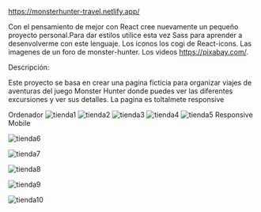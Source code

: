https://monsterhunter-travel.netlify.app/

Con el pensamiento de mejor con React cree nuevamente un pequeño proyecto personal.Para dar estilos utilice esta vez Sass para aprender a desenvolverme con este lenguaje.
Los iconos los cogi de React-icons.
Las imagenes de un foro de monster-hunter.
Los videos https://pixabay.com/.

Descripción:

Este proyecto se basa en crear una pagina ficticia para organizar viajes de aventuras del juego Monster Hunter donde puedes ver las diferentes excursiones y ver sus detalles.
La pagina es toltalmete responsive

Ordenador
![tienda1](https://github.com/DiegoBraseroSanchez/Monster-Hunter-Travel/assets/129300180/464f9530-b4ce-4b10-81f3-42d0c89d0154)
![tienda2](https://github.com/DiegoBraseroSanchez/Monster-Hunter-Travel/assets/129300180/fc3149af-8e81-4d2e-85b7-e51485d9c245)
![tienda3](https://github.com/DiegoBraseroSanchez/Monster-Hunter-Travel/assets/129300180/74b94271-5887-466c-aa5a-333392baca38)
![tienda4](https://github.com/DiegoBraseroSanchez/Monster-Hunter-Travel/assets/129300180/b13b7b4c-1087-484b-a3f9-e8f098e7555c)
![tienda5](https://github.com/DiegoBraseroSanchez/Monster-Hunter-Travel/assets/129300180/50a7994f-9309-47ed-bef9-89c94b3c9892)
Responsive Mobile

![tienda6](https://github.com/DiegoBraseroSanchez/Monster-Hunter-Travel/assets/129300180/f1d401d5-4500-4b27-8844-c2e11e91c249)

![tienda7](https://github.com/DiegoBraseroSanchez/Monster-Hunter-Travel/assets/129300180/3d5461a9-9d6d-4136-ab9f-c2c1e675490d)

![tienda8](https://github.com/DiegoBraseroSanchez/Monster-Hunter-Travel/assets/129300180/c2a6bdf0-0ee3-4291-92af-279957fd82ee)

![tienda9](https://github.com/DiegoBraseroSanchez/Monster-Hunter-Travel/assets/129300180/8c385f16-cdec-44ed-8b16-3811d70020c3)

![tienda10](https://github.com/DiegoBraseroSanchez/Monster-Hunter-Travel/assets/129300180/6322854b-b608-4cd3-920a-60bc8e2664b8)

